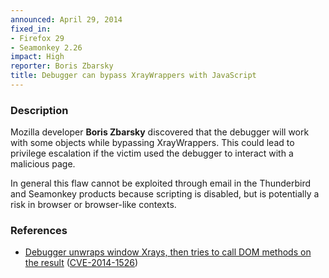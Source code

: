 ```yaml
---
announced: April 29, 2014
fixed_in:
- Firefox 29
- Seamonkey 2.26
impact: High
reporter: Boris Zbarsky
title: Debugger can bypass XrayWrappers with JavaScript
---
```


<h3>Description</h3>

<p>Mozilla developer <strong>Boris Zbarsky</strong> discovered that the debugger
will work with some objects while bypassing XrayWrappers. This could lead to
privilege escalation if the victim used the debugger to interact with a
malicious page.
</p>

<p class="note">In general this flaw cannot be exploited through email in the
Thunderbird and Seamonkey products because scripting is disabled, but is
potentially a risk in browser or browser-like contexts.</p>

<h3>References</h3>

<ul>
  <li><a href="https://bugzilla.mozilla.org/show_bug.cgi?id=988106">
       Debugger unwraps window Xrays, then tries to call DOM methods on the
result</a> (<a href="http://cve.mitre.org/cgi-bin/cvename.cgi?name=CVE-2014-1526" class="ex-ref">CVE-2014-1526</a>)</li>
</ul>



